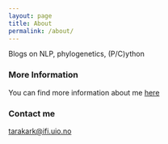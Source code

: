 ```yaml
---
layout: page
title: About
permalink: /about/
---
```


Blogs on NLP, phylogenetics, (P/C)ython

### More Information

You can find more information about me [here](phylostar.github.io)

### Contact me

[tarakark@ifi.uio.no](mailto:tarakark@ifi.uio.no)
